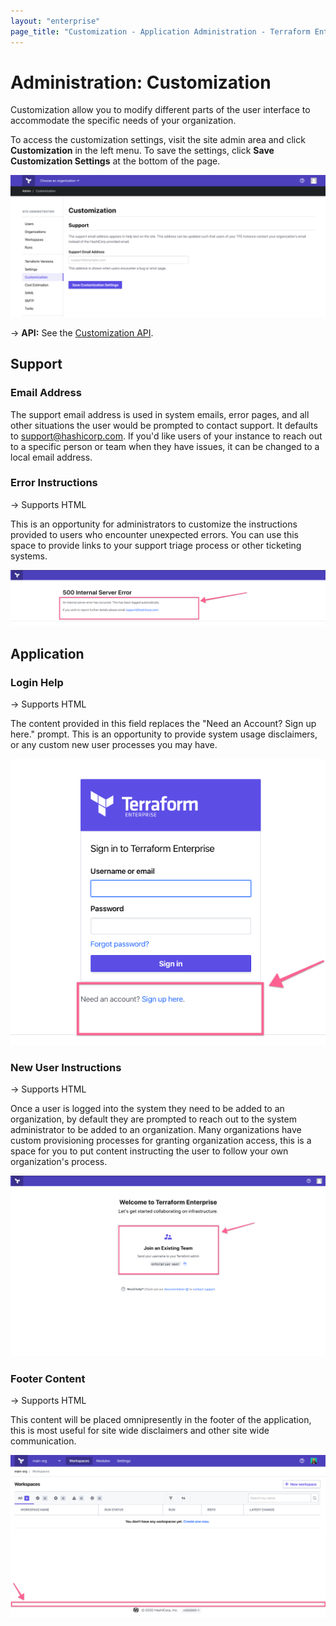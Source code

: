 ```yaml
---
layout: "enterprise"
page_title: "Customization - Application Administration - Terraform Enterprise"
---
```


# Administration: Customization

Customization allow you to modify different parts of the user interface to accommodate the specific needs of your organization.

To access the customization settings, visit the site admin area and click **Customization** in the left menu. To save the settings, click **Save Customization Settings** at the bottom of the page.

![screenshot: the Settings admin page](./images/admin-customization.png)

-> **API:** See the [Customization API](/docs/cloud/api/admin/settings.html#list-customization-settings).

## Support

### Email Address

The support email address is used in system emails, error pages, and all other situations the user would be prompted to contact support. It defaults to support@hashicorp.com. If you'd like  users of your instance to reach out to a specific person or team when they have issues, it can be changed to a local email address.

### Error Instructions

-> Supports HTML

This is an opportunity for administrators to customize the instructions provided to users who encounter unexpected errors.  You can use this space to provide links to your support triage process or other ticketing systems.

![screenshot: where the error instructions appear](./images/admin-error-message-customization.png)

## Application

### Login Help

-> Supports HTML

The content provided in this field replaces the "Need an Account? Sign up here." prompt.  This is an opportunity to provide system usage disclaimers, or any custom new user processes you may have.

![screenshot: where the login help content appears](./images/admin-login-help-customization.png)

### New User Instructions

-> Supports HTML

Once a user is logged into the system they need to be added to an organization, by default they are prompted to reach out to the system administrator to be added to an organization.  Many organizations have custom provisioning processes for granting organization access, this is a space for you to put content instructing the user to follow your own organization's process.

![screenshot: where the new user instructions appear](./images/admin-new-user-customization.png)

### Footer Content

-> Supports HTML

This content will be placed omnipresently in the footer of the application, this is most useful for site wide disclaimers and other site wide communication.

![screenshot: where the footer content appears](./images/admin-footer-customization.png)
